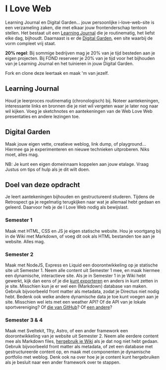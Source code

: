 # I Love Web

Learning Journal en Digital Garden... jouw persoonlijke i-love-web-site is een verzameling zaken, die met elkaar jouw frontenderschap tentoon stellen. Het bestaat uit een [Learning Journal](#learning-journal) die je routinematig, het liefst elke dag, bijhoudt. Daarnaast is er de [Digital Garden](#digital-garden), een site waarbij de vorm compleet vrij staat.

**20% regel**: Bij sommige bedrijven mag je 20% van je tijd besteden aan je eigen projecten. Bij FDND reserveer je 20% van je tijd voor het bijhouden van je Learning Journal en het tuinieren in jouw Digital Garden.

Fork en clone deze leertaak en maak 'm van jezelf.

## Learning Journal

Houd je leerproces routinematig (chronologisch) bij.
Noteer aantekeningen, interessante links en bronnen die je niet wil vergeten waar je later nog naar wil kijken. 
Voeg je sketchnotes en aantekeningen van de Web Love Web presentaties en andere lezingen toe. 

## Digital Garden

Maak jouw eigen vette, creatieve weblog, link dump, of playground... Hiermee ga je experimenteren en nieuwe technieken uitproberen. Niks moet, alles mag.

NB: Je kunt een eigen domeinnaam koppelen aan jouw etalage. Vraag Justus om tips of hulp als je dit wilt doen.


## Doel van deze opdracht

Je leert aantekeningen bijhouden en gestructureerd studeren. Tijdens de Retrospect ga je regelmatig terugkijken naar wat je allemaal hebt gedaan en geleerd. Daarvoor heb je de I Love Web nodig als bewijslast. 

### Semester 1

Maak met HTML, CSS en JS je eigen statische website. Hou je voortgang bij in de Wiki met Markdown, of voeg dit ook als HTML bestanden toe aan je website. Alles mag.

### Semester 2

Maak met NodeJS, Express en Liquid een doorontwikkeling op je statische site uit Semester 1. Neem alle content uit Semester 1 mee, en maak hiermee een dynamische, interactieve site. Als je in Semester 1 in je Wiki hebt gewerkt, kijk dan eens of je die [kunt exporteren](https://docs.github.com/en/communities/documenting-your-project-with-wikis/adding-or-editing-wiki-pages#adding-or-editing-wiki-pages-locally) en anders in kunt zetten in je site. Misschien kun je er wel een (Markdown) database van maken. Gebruik bijvoorbeeld front matter als metadata, zodat je Directus niet nodig hebt. Bedenk ook welke andere dynamische data je toe kunt voegen aan je site. Misschien wel iets met een weather API? Of de API van je lokale sportvereniging? Of [die van GitHub](https://docs.github.com/en/rest)? Of [een andere](https://publicapis.io/)?

### Semester 3 & 4

Maak met Sveltekit, 11ty, Astro, of een ander framework een doorontwikkeling van je website uit Semester 2. Neem alle eerdere content mee als Markdown files, [hergebruik je Wiki](https://docs.github.com/en/communities/documenting-your-project-with-wikis/adding-or-editing-wiki-pages#adding-or-editing-wiki-pages-locally) als je dat nog niet hebt gedaan. Gebruik bijvoorbeeld front matter als metadata, of zet een database met gestructureerde content op, en maak met componenten je dynamische portfolio met weblog. Denk ook na over hoe je je content kunt hergebruiken als je besluit naar een ander framework over te stappen.
